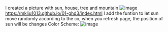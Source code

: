 I created a picture with sun, house, tree and mountain
![image](https://github.com/mkliu1013/01-ghd3/blob/master/Screen%20Shot%202019-01-17%20at%207.42.48%20PM.png)
https://mkliu1013.github.io/01-ghd3/index.html
I add the funtion to let sun move randomly according to the cx, when you refresh page, the position of sun will be changes
Color Scheme:
![image](https://github.com/mkliu1013/01-ghd3/blob/master/Screen%20Shot%202019-01-17%20at%207.53.55%20PM.png)
